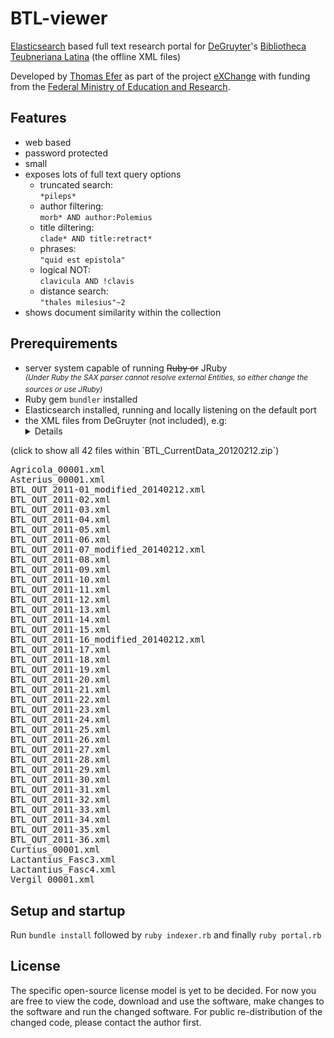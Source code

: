 # BTL-viewer
[Elasticsearch](https://github.com/elastic/elasticsearch) based full text research portal for [DeGruyter](https://www.degruyter.com/)'s [Bibliotheca Teubneriana Latina](https://www.degruyter.com/view/db/btl) (the offline XML files)

Developed by [Thomas Efer](https://github.com/efi) as part of the project [eXChange](https://github.com/exchange-projekt) with funding from the [Federal Ministry of Education and Research](https://www.bmbf.de/).

## Features
  * web based
  * password protected
  * small
  * exposes lots of full text query options
    * truncated search:<br/>`*pileps*`
    * author filtering:<br/>`morb* AND author:Polemius`
    * title diltering:<br/>`clade* AND title:retract*`
    * phrases:<br/>`"quid est epistola"`
    * logical NOT:<br/>`clavicula AND !clavis`
    * distance search:<br/>`"thales milesius"~2`
  * shows document similarity within the collection

## Prerequirements
 * server system capable of running ~~Ruby or~~ JRuby<br /><sup>_(Under Ruby the SAX parser cannot resolve external Entities, so either change the sources or use JRuby)_</sup>
 * Ruby gem `bundler` installed
 * Elasticsearch installed, running and locally listening on the default port
 * the XML files from DeGruyter (not included), e.g:<details> 
  <summary>(click to show all 42 files within `BTL_CurrentData_20120212.zip`)</summary><pre>
Agricola_00001.xml
Asterius_00001.xml
BTL_OUT_2011-01_modified_20140212.xml
BTL_OUT_2011-02.xml
BTL_OUT_2011-03.xml
BTL_OUT_2011-04.xml
BTL_OUT_2011-05.xml
BTL_OUT_2011-06.xml
BTL_OUT_2011-07_modified_20140212.xml
BTL_OUT_2011-08.xml
BTL_OUT_2011-09.xml
BTL_OUT_2011-10.xml
BTL_OUT_2011-11.xml
BTL_OUT_2011-12.xml
BTL_OUT_2011-13.xml
BTL_OUT_2011-14.xml
BTL_OUT_2011-15.xml
BTL_OUT_2011-16_modified_20140212.xml
BTL_OUT_2011-17.xml
BTL_OUT_2011-18.xml
BTL_OUT_2011-19.xml
BTL_OUT_2011-20.xml
BTL_OUT_2011-21.xml
BTL_OUT_2011-22.xml
BTL_OUT_2011-23.xml
BTL_OUT_2011-24.xml
BTL_OUT_2011-25.xml
BTL_OUT_2011-26.xml
BTL_OUT_2011-27.xml
BTL_OUT_2011-28.xml
BTL_OUT_2011-29.xml
BTL_OUT_2011-30.xml
BTL_OUT_2011-31.xml
BTL_OUT_2011-32.xml
BTL_OUT_2011-33.xml
BTL_OUT_2011-34.xml
BTL_OUT_2011-35.xml
BTL_OUT_2011-36.xml
Curtius_00001.xml
Lactantius_Fasc3.xml
Lactantius_Fasc4.xml
Vergil_00001.xml</pre></details>

## Setup and startup
Run `bundle install` followed by `ruby indexer.rb` and finally `ruby portal.rb`
  
## License
The specific open-source license model is yet to be decided. For now you are free to view the code, download and use the software, make changes to the software and run the changed software. For public re-distribution of the changed code, please contact the author first.
